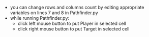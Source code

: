 * you can change rows and columns count by editing appropriate variables on lines 7 and 8 in Pathfinder.py
* while running Pathfinder.py:
    + click left mouse button to put Player in selected cell
    + click right mouse button to put Target in selected cell